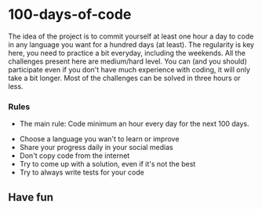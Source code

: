 # 100-days-of-code

The idea of the project is to commit yourself at least one hour a day to code in any language you want for a hundred days (at least). The regularity is key here, you need to practice a bit everyday, including the weekends.
All the challenges present here are medium/hard level. You can (and you should) participate even if you don't have much experience with coding, it will only take a bit longer.
Most of the challenges can be solved in three hours or less.

### Rules

- The main rule: Code minimum an hour every day for the next 100 days.

* Choose a language you wan't to learn or improve
* Share your progress daily in your social medias
* Don't copy code from the internet
* Try to come up with a solution, even if it's not the best
* Try to always write tests for your code

## Have fun
